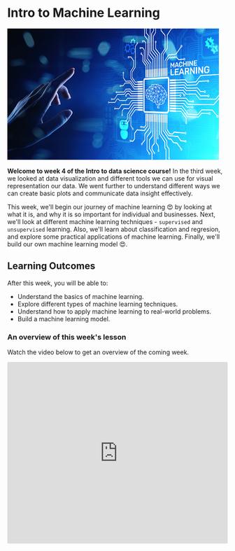 # Intro to Machine Learning

<img src="./intro-to-ml/ml/Intro-to-ml.jpeg" width="96%" height="300px">

**Welcome to week 4 of the Intro to data science course!** In the third week, we looked at data visualization and different tools we can use for visual representation our data. We went further to understand different ways we can create basic plots and communicate data insight effectively. 

This week, we'll begin our journey of machine learning 😍 by looking at what it is, and why it is so important for individual and businesses. Next, we'll look at different machine learning techniques - `supervised` and `unsupervised` learning. Also, we'll learn about classification and regresion, and explore some practical applications of machine learning. Finally, we'll build our own machine learning model 😍.


## Learning Outcomes

After this week, you will be able to:

- Understand the basics of machine learning.
- Explore different types of machine learning techniques.
- Understand how to apply machine learning to real-world problems.
- Build a machine learning model.


### An overview of this week's lesson

<aside>

Watch the video below to get an overview of the coming week.

</aside>
<div style="position: relative; padding-bottom: 56.25%; height: 0;"><iframe width="100%" height="415" src="https://www.youtube.com/embed/1GhghjgJTuanORg0" title="Linking your CSS" frameborder="0" allow="accelerometer; autoplay; clipboard-write; encrypted-media; gyroscope; picture-in-picture" allowfullscreen></iframe></div>
